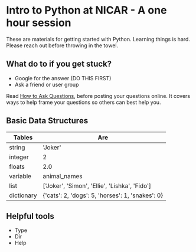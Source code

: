 # Intro to Python at NICAR - A one hour session

These are materials for getting started with Python. Learning things is hard. Please reach out before throwing in the towel.

## What do to if you get stuck?

* Google for the answer (DO THIS FIRST)
* Ask a friend or user group

Read [How to Ask Questions](http://www.propublica.org/nerds/item/how-to-ask-programming-questions), before posting your questions online. It covers ways to help frame your questions so others can best help you.

## Basic Data Structures

| Tables        | Are           |
| ------------- |---------------|
| string        | 'Joker'       |
| integer       |2              |
| floats        | 2.0           |
| variable      | animal_names  |
| list          | ['Joker', 'Simon', 'Ellie', 'Lishka', 'Fido'] |
| dictionary    | {'cats': 2, 'dogs': 5, 'horses': 1, 'snakes': 0} |

## Helpful tools

* Type
* Dir
* Help
